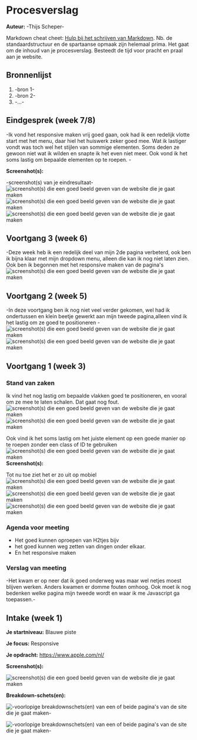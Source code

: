 # Procesverslag
**Auteur:** -Thijs Scheper-

Markdown cheat cheet: [Hulp bij het schrijven van Markdown](https://github.com/adam-p/markdown-here/wiki/Markdown-Cheatsheet). Nb. de standaardstructuur en de spartaanse opmaak zijn helemaal prima. Het gaat om de inhoud van je procesverslag. Besteedt de tijd voor pracht en praal aan je website.



## Bronnenlijst
1. -bron 1-
2. -bron 2-
3. -...-



## Eindgesprek (week 7/8)

-Ik vond het responsive maken vrij goed gaan, ook had ik een redelijk vlotte start met het menu, daar hiel het huiswerk zeker goed mee. Wat ik lastiger vondt was toch wel het stijlen van sommige elementen. Soms deden ze gewoon niet wat ik wilden en snapte ik het even niet meer. Ook vond ik het soms lastig om bepaalde elementen op te roepen. -

**Screenshot(s):**

-screenshot(s) van je eindresultaat-
![screenshot(s) die een goed beeld geven van de website die je gaat maken](images/sspagina3.png)
![screenshot(s) die een goed beeld geven van de website die je gaat maken](images/sspagina31.png)
![screenshot(s) die een goed beeld geven van de website die je gaat maken](images/sspagina32.png)




## Voortgang 3 (week 6)

-Deze week heb ik een redelijk deel van mijn 2de pagina verbeterd, ook ben ik bijna klaar met mijn dropdown menu, alleen die kan ik nog niet laten zien. Ook ben ik begonnen met het responsive maken van de pagina's
![screenshot(s) die een goed beeld geven van de website die je gaat maken](images/sspagina22.png)


## Voortgang 2 (week 5)

-In deze voortgang ben ik nog niet veel verder gekomen, wel had ik ondertussen en klein beetje gewerkt aan mijn tweede pagina,alleen vind ik het lastig om ze goed te positioneren -
![screenshot(s) die een goed beeld geven van de website die je gaat maken](images/sspagina2.png)
![screenshot(s) die een goed beeld geven van de website die je gaat maken](images/sspagina21.png)


## Voortgang 1 (week 3)

### Stand van zaken

Ik vind het nog lastig om bepaalde vlakken goed te positioneren, en vooral om ze mee te laten schalen. Dat gaat nog fout.
![screenshot(s) die een goed beeld geven van de website die je gaat maken](images/alink.png)
![screenshot(s) die een goed beeld geven van de website die je gaat maken](images/alink2.png)

Ook vind ik het soms lastig om het juiste element op een goede manier op te roepen zonder een class of ID te gebruiken
![screenshot(s) die een goed beeld geven van de website die je gaat maken](images/lih23.png)
**Screenshot(s):**

Tot nu toe ziet het er zo uit op mobiel
![screenshot(s) die een goed beeld geven van de website die je gaat maken](images/Progressie1.png)
![screenshot(s) die een goed beeld geven van de website die je gaat maken](images/Progressie2.png)
![screenshot(s) die een goed beeld geven van de website die je gaat maken](images/Progressie3.png)

### Agenda voor meeting
- Het goed kunnen oproepen van H2tjes bijv
- het goed kunnen weg zetten van dingen onder elkaar.
- En het responsive maken

### Verslag van meeting

-Het kwam er op neer dat ik goed onderweg was maar wel netjes moest blijven werken. Anders kwamen er domme fouten omhoog. Ook moet ik nog bedenken welke pagina mijn tweede wordt en waar ik me Javascript ga toepassen.-



## Intake (week 1)

**Je startniveau:** Blauwe piste

**Je focus:** Responsive 

**Je opdracht:** https://www.apple.com/nl/

**Screenshot(s):**

![screenshot(s) die een goed beeld geven van de website die je gaat maken](images/image1.png)

**Breakdown-schets(en):**

![-voorlopige breakdownschets(en) van een of beide pagina's van de site die je gaat maken-](images/image2.png)

![-voorlopige breakdownschets(en) van een of beide pagina's van de site die je gaat maken-](images/image3.png)